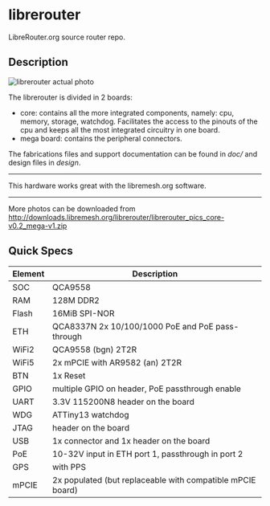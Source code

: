 # librerouter

LibreRouter.org source router repo.

## Description

![librerouter actual photo](https://raw.githubusercontent.com/libremesh/librerouter/master/designs/photos/prototipe_phase2.jpg)

The librerouter is divided in 2 boards:
* core: contains all the more integrated components, namely: cpu, memory, storage, watchdog. Facilitates the access to the pinouts of the cpu and keeps all the most integrated circuitry in one board.
* mega board: contains the peripheral connectors.

The fabrications files and support documentation can be found in _doc/_ and design files in _design_.

---

This hardware works great with the libremesh.org software.

---

More photos can be downloaded from http://downloads.libremesh.org/librerouter/librerouter_pics_core-v0.2_mega-v1.zip

## Quick Specs
| Element | Description |
| --- | ---- |
| SOC|   QCA9558       |
| RAM|   128M DDR2     | 
| Flash| 16MiB SPI-NOR |
| ETH|   QCA8337N 2x 10/100/1000 PoE and PoE pass-through |
| WiFi2| QCA9558 (bgn) 2T2R |
| WiFi5| 2x mPCIE with AR9582 (an) 2T2R |
| BTN |  1x Reset |
| GPIO|  multiple GPIO on header, PoE passthrough enable |
| UART|  3.3V 115200N8 header on the board |
| WDG |  ATTiny13 watchdog |
| JTAG|  header on the board |
| USB |  1x connector and 1x header on the board |
| PoE |  10-32V input in ETH port 1, passthrough in port 2 |
| GPS |  with PPS |
| mPCIE | 2x populated (but replaceable with compatible mPCIE board) |
